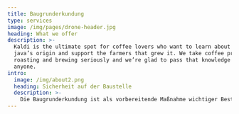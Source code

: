 ```yaml
---
title: Baugrunderkundung
type: services
image: /img/pages/drone-header.jpg
heading: What we offer
description: >-
  Kaldi is the ultimate spot for coffee lovers who want to learn about their
  java’s origin and support the farmers that grew it. We take coffee production,
  roasting and brewing seriously and we’re glad to pass that knowledge to
  anyone.
intro:
  image: /img/about2.png
  heading: Sicherheit auf der Baustelle
  description: >-
    Die Baugrunderkundung ist als vorbereitende Maßnahme wichtiger Bestandteil der Bauplanung in Branchen wie dem Tiefbau und der Energieversorgung.<br><br>Nicht nur Munitionsaltlasten und Leitungen sollten vor Baubeginn lokalisiert werde, auch die Kenntnis von unterirdische Fundamente, archäologische Strukturen und Altlasten ist wichtig. Frühzeitig können Maßnahmen eingeleitet werden, die die Strukturen vor Beginn des Bauvorhabens bergen. Ein unvorhersehbarer Stopp bei laufenden Baumaßnahmen, und damit einhergehende Mehrkosten, könnenso verhindert werden.
---
```


